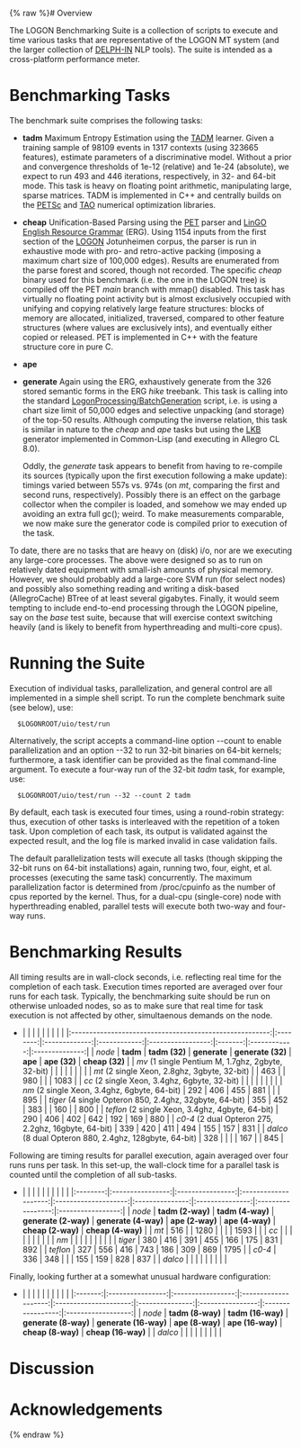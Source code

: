 {% raw %}# Overview

The LOGON Benchmarking Suite is a collection of scripts to execute and
time various tasks that are representative of the LOGON MT system (and
the larger collection of [DELPH-IN](http://www.delph-in.net/) NLP
tools). The suite is intended as a cross-platform performance meter.

# Benchmarking Tasks

The benchmark suite comprises the following tasks:

- **tadm** Maximum Entropy Estimation using the
[TADM](http://tadm.sourceforge.net) learner. Given a training sample
of 98109 events in 1317 contexts (using 323665 features), estimate
parameters of a discriminative model. Without a prior and
convergence thresholds of 1e-12 (relative) and 1e-24 (absolute), we
expect to run 493 and 446 iterations, respectively, in 32- and
64-bit mode. This task is heavy on floating point arithmetic,
manipulating large, sparse matrices. TADM is implemented in C++ and
centrally builds on the [PETSc](http://www-unix.mcs.anl.gov/petsc/)
and [TAO](http://www-unix.mcs.anl.gov/tao/) numerical optimization
libraries.
- **cheap** Unification-Based Parsing using the
[PET](http://www.delph-in.net/pet) parser and [LinGO English
Resource Grammar](http://www.delph-in.net/erg) (ERG). Using 1154
inputs from the first section of the [LOGON](http://www.emmtee.net)
Jotunheimen corpus, the parser is run in exhaustive mode with pro-
and retro-active packing (imposing a maximum chart size of 100,000
edges). Results are enumerated from the parse forest and scored,
though not recorded. The specific *cheap* binary used for this
benchmark (i.e. the one in the LOGON tree) is compiled off the PET
*main* branch with mmap() disabled. This task has virtually no
floating point activity but is almost exclusively occupied with
unifying and copying relatively large feature structures: blocks of
memory are allocated, initialized, traversed, compared to other
feature structures (where values are exclusively ints), and
eventually either copied or released. PET is implemented in C++ with
the feature structure core in pure C.
- **ape**
- **generate** Again using the ERG, exhaustively generate from the 326
stored semantic forms in the ERG *hike* treebank. This task is
calling into the standard
[LogonProcessing/BatchGeneration](https://blog.inductorsoftware.com/docsproto/tools/LogonProcessing_BatchGeneration)
script, i.e. is using a chart size limit of 50,000 edges and
selective unpacking (and storage) of the top-50 results. Although
computing the inverse relation, this task is similar in nature to
the *cheap* and *ape* tasks but using the
[LKB](http://www.delph-in.net/lkb/) generator implemented in
Common-Lisp (and executing in Allegro CL 8.0).
  
  Oddly, the *generate* task appears to benefit from having to
re-compile its sources (typically upon the first execution following
a make update): timings varied between 557s vs. 974s (on *mt*,
comparing the first and second runs, respectively). Possibly there
is an effect on the garbage collector when the compiler is loaded,
and somehow we may ended up avoiding an extra full gc(); weird. To
make measurements comparable, we now make sure the generator code is
compiled prior to execution of the task.

To date, there are no tasks that are heavy on (disk) i/o, nor are we
executing any large-core processes. The above were designed so as to run
on relatively dated equipment with small-ish amounts of physical memory.
However, we should probably add a large-core SVM run (for select nodes)
and possibly also something reading and writing a disk-based
(AllegroCache) BTree of at least several gigabytes. Finally, it would
seem tempting to include end-to-end processing through the LOGON
pipeline, say on the *base* test suite, because that will exercise
context switching heavily (and is likely to benefit from hyperthreading
and multi-core cpus).

# Running the Suite

Execution of individual tasks, parallelization, and general control are
all implemented in a simple shell script. To run the complete benchmark
suite (see below), use:

      $LOGONROOT/uio/test/run

Alternatively, the script accepts a command-line option --count to
enable parallelization and an option --32 to run 32-bit binaries on
64-bit kernels; furthermore, a task identifier can be provided as the
final command-line argument. To execute a four-way run of the 32-bit
*tadm* task, for example, use:

      $LOGONROOT/uio/test/run --32 --count 2 tadm

By default, each task is executed four times, using a round-robin
strategy: thus, execution of other tasks is interleaved with the
repetition of a token task. Upon completion of each task, its output is
validated against the expected result, and the log file is marked
invalid in case validation fails.

The default parallelization tests will execute all tasks (though
skipping the 32-bit runs on 64-bit installations) again, running two,
four, eight, et al. processes (executing the same task) concurrently.
The maximum parallelization factor is determined from /proc/cpuinfo as
the number of cpus reported by the kernel. Thus, for a dual-cpu
(single-core) node with hyperthreading enabled, parallel tests will
execute both two-way and four-way runs.

# Benchmarking Results

All timing results are in wall-clock seconds, i.e. reflecting real time
for the completion of each task. Execution times reported are averaged
over four runs for each task. Typically, the benchmarking suite should
be run on otherwise unloaded nodes, so as to make sure that real time
for task execution is not affected by other, simultaenous demands on the
node.

- |                                                         |          |               |              |                   |         |              |                |
|:-------------------------------------------------------:|:--------:|:-------------:|:------------:|:-----------------:|:-------:|:------------:|:--------------:|
|                         *node*                          | **tadm** | **tadm (32)** | **generate** | **generate (32)** | **ape** | **ape (32)** | **cheap (32)** |
|    *mv* (1 single Pentium M, 1.7ghz, 2gbyte, 32-bit)    |          |               |              |                   |         |              |                |
|      *mt* (2 single Xeon, 2.8ghz, 3gbyte, 32-bit)       |          |      463      |              |        980        |         |              |      1083      |
|      *cc* (2 single Xeon, 3.4ghz, 6gbyte, 32-bit)       |          |               |              |                   |         |              |                |
|      *nm* (2 single Xeon, 3.4ghz, 6gbyte, 64-bit)       |   292    |      406      |     455      |        881        |         |              |      895       |
| *tiger* (4 single Opteron 850, 2.4ghz, 32gbyte, 64-bit) |   355    |      452      |     383      |                   |   160   |              |      800       |
|    *teflon* (2 single Xeon, 3.4ghz, 4gbyte, 64-bit)     |   290    |      406      |     402      |        642        |   192   |     169      |      880       |
|  *c0-4* (2 dual Opteron 275, 2.2ghz, 16gbyte, 64-bit)   |   339    |      420      |     411      |        494        |   155   |     157      |      831       |
| *dalco* (8 dual Opteron 880, 2.4ghz, 128gbyte, 64-bit)  |   328    |               |              |                   |   167   |              |      845       |

Following are timing results for parallel execution, again averaged over
four runs runs per task. In this set-up, the wall-clock time for a
parallel task is counted until the completion of all sub-tasks.

- |          |                  |                  |                      |                      |                 |                 |                   |                   |
|:--------:|:----------------:|:----------------:|:--------------------:|:--------------------:|:---------------:|:---------------:|:-----------------:|:-----------------:|
|  *node*  | **tadm (2-way)** | **tadm (4-way)** | **generate (2-way)** | **generate (4-way)** | **ape (2-way)** | **ape (4-way)** | **cheap (2-way)** | **cheap (4-way)** |
|   *mt*   |       516        |                  |         1280         |                      |                 |                 |       1593        |                   |
|   *cc*   |                  |                  |                      |                      |                 |                 |                   |                   |
|   *nm*   |                  |                  |                      |                      |                 |                 |                   |                   |
| *tiger*  |       380        |       416        |         391          |         455          |       166       |       175       |        831        |        892        |
| *teflon* |       327        |       556        |         416          |         743          |       186       |       309       |        869        |       1795        |
|  *c0-4*  |       336        |       348        |                      |                      |       155       |       159       |        828        |        837        |
| *dalco*  |                  |                  |                      |                      |                 |                 |                   |                   |

Finally, looking further at a somewhat unusual hardware configuration:

- |         |                  |                   |                      |                       |                 |                  |                   |                    |
|:-------:|:----------------:|:-----------------:|:--------------------:|:---------------------:|:---------------:|:----------------:|:-----------------:|:------------------:|
| *node*  | **tadm (8-way)** | **tadm (16-way)** | **generate (8-way)** | **generate (16-way)** | **ape (8-way)** | **ape (16-way)** | **cheap (8-way)** | **cheap (16-way)** |
| *dalco* |                  |                   |                      |                       |                 |                  |                   |                    |

# Discussion

# Acknowledgements
<update date omitted for speed>{% endraw %}